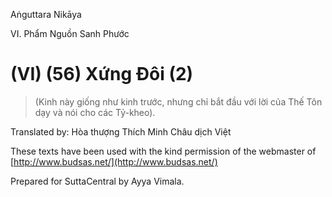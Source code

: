  

Aṅguttara Nikāya

VI. Phẩm Nguồn Sanh Phước

# (VI) (56) Xứng Ðôi (2)

> (Kinh này giống như kinh trước, nhưng chỉ bắt đầu với lời của Thế Tôn dạy và nói cho các Tỷ-kheo).

Translated by: Hòa thượng Thích Minh Châu dịch Việt

These texts have been used with the kind permission of the webmaster of [http://www.budsas.net/](http://www.budsas.net/)

Prepared for SuttaCentral by Ayya Vimala.